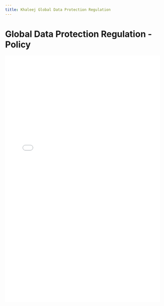 ```yaml
---
title: Khaleej Global Data Protection Regulation
---
```

# Global Data Protection Regulation - Policy

<embed src="/assets/Khaleej GDPR Policy.pdf" type="application/pdf" width="100%" height="800px" />